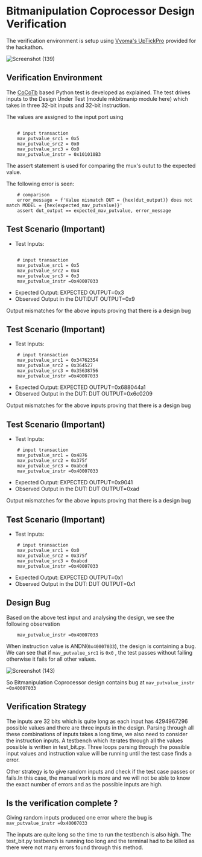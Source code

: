 # Bitmanipulation Coprocessor Design Verification

The verification environment is setup using [Vyoma's UpTickPro](https://vyomasystems.com) provided for the hackathon.

![Screenshot (139)](https://user-images.githubusercontent.com/105343698/182121300-ce03366f-226a-4ccf-bbd1-1714e3c7e9ff.png)


## Verification Environment

The [CoCoTb](https://www.cocotb.org/) based Python test is developed as explained. The test drives inputs to the Design Under Test (module mkbitmanip module here) which takes in three 32-bit inputs and 32-bit instruction.

The values are assigned to the input port using 
```

    # input transaction
    mav_putvalue_src1 = 0x5
    mav_putvalue_src2 = 0x0
    mav_putvalue_src3 = 0x0
    mav_putvalue_instr = 0x101010B3
```

The assert statement is used for comparing the mux's outut to the expected value.

The following error is seen:
```
    # comparison
    error_message = f'Value mismatch DUT = {hex(dut_output)} does not match MODEL = {hex(expected_mav_putvalue)}'
    assert dut_output == expected_mav_putvalue, error_message
```
## Test Scenario **(Important)**
- Test Inputs: 
```
    
    # input transaction
    mav_putvalue_src1 = 0x5
    mav_putvalue_src2 = 0x4
    mav_putvalue_src3 = 0x3
    mav_putvalue_instr =0x40007033
```
- Expected Output: EXPECTED OUTPUT=0x3
- Observed Output in the DUT:DUT OUTPUT=0x9

Output mismatches for the above inputs proving that there is a design bug

## Test Scenario **(Important)**
- Test Inputs: 
```
    # input transaction
    mav_putvalue_src1 = 0x34762354
    mav_putvalue_src2 = 0x364527
    mav_putvalue_src3 = 0x35638756
    mav_putvalue_instr =0x40007033
```
- Expected Output: EXPECTED OUTPUT=0x688044a1
- Observed Output in the DUT: DUT OUTPUT=0x6c0209

Output mismatches for the above inputs proving that there is a design bug

## Test Scenario **(Important)**
- Test Inputs: 
```
    # input transaction
    mav_putvalue_src1 = 0x4876
    mav_putvalue_src2 = 0x375f
    mav_putvalue_src3 = 0xabcd
    mav_putvalue_instr =0x40007033
```
- Expected Output: EXPECTED OUTPUT=0x9041
- Observed Output in the DUT: DUT OUTPUT=0xad

Output mismatches for the above inputs proving that there is a design bug

## Test Scenario **(Important)**
- Test Inputs: 
```
    # input transaction
    mav_putvalue_src1 = 0x0
    mav_putvalue_src2 = 0x375f
    mav_putvalue_src3 = 0xabcd
    mav_putvalue_instr =0x40007033
```
- Expected Output: EXPECTED OUTPUT=0x1
- Observed Output in the DUT: DUT OUTPUT=0x1

## Design Bug
Based on the above test input and analysing the design, we see the following observation 

```
    mav_putvalue_instr =0x40007033
```

When instruction value is ANDN(```0x40007033```), the design is containing a bug.
We can see that if ```mav_putvalue_src1``` is ```0x0``` , the test passes without failing otherwise it fails for all other values.



![Screenshot (143)](https://user-images.githubusercontent.com/105343698/182174340-51025531-6c77-4864-a343-da6175986e4b.png)


So Bitmanipulation Coprocessor design contains bug at  ```mav_putvalue_instr =0x40007033```


## Verification Strategy

The inputs are 32 bits which is quite long as each input has 4294967296 possible values and there are three inputs in the design. Parsing through all these combinations of inputs takes a long time, we also need to consider the instruction inputs.
A testbench which iterates through all the values possible is written in test_bit.py. Three loops parsing through the possible input values and instruction value will be running until the test case finds a error.

Other strategy is to give random inputs and check if the test case passes or fails.In this case, the manual work is more and we will not be able to know the exact number of errors and as the possible inputs are high.


## Is the verification complete ?

Giving random inputs produced one error where the bug is ```mav_putvalue_instr =0x40007033```

The inputs are quite long so the time to run the testbench is also high. The test_bit.py testbench is running too long and the terminal had to be killed as there were not many errors found through this method.

